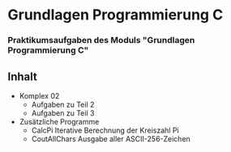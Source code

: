 # Grundlagen Programmierung C
### Praktikumsaufgaben des Moduls "Grundlagen Programmierung C"

## Inhalt
* Komplex 02
  + Aufgaben zu Teil 2
  + Aufgaben zu Teil 3
* Zusätzliche Programme
  +    CalcPi
       Iterative Berechnung der Kreiszahl Pi
  +    CoutAllChars
       Ausgabe aller ASCII-256-Zeichen
